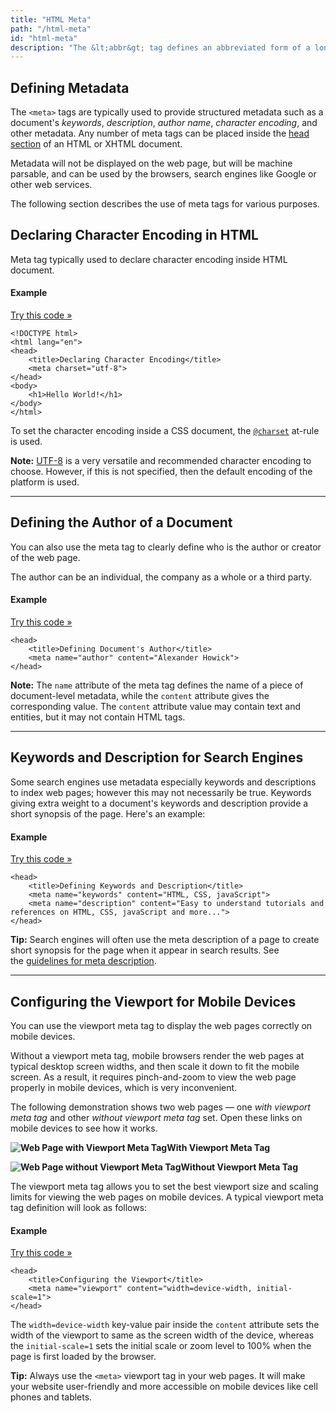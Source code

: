 ```yaml
---
title: "HTML Meta"
path: "/html-meta"
id: "html-meta"
description: "The &lt;abbr&gt; tag defines an abbreviated form of a longer word or phrase."
---
```


## Defining Metadata

The `<meta>` tags are typically used to provide structured metadata such as a document's *keywords*, *description*, *author name*, *character encoding*, and other metadata. Any number of meta tags can be placed inside the [head section](https://www.tutorialrepublic.com/html-tutorial/html-head.php) of an HTML or XHTML document.

Metadata will not be displayed on the web page, but will be machine parsable, and can be used by the browsers, search engines like Google or other web services.

The following section describes the use of meta tags for various purposes.

## Declaring Character Encoding in HTML

Meta tag typically used to declare character encoding inside HTML document.

#### Example

[Try this code »](https://www.tutorialrepublic.com/codelab.php?topic=html&file=meta-character-encoding "Try this code using online Editor")

    <!DOCTYPE html>
    <html lang="en">
    <head>
        <title>Declaring Character Encoding</title> 
        <meta charset="utf-8">
    </head>
    <body>
        <h1>Hello World!</h1>
    </body>
    </html>

To set the character encoding inside a CSS document, the [`@charset`](https://www.tutorialrepublic.com/css-reference/css-charset-rule.php) at-rule is used.

**Note:** [UTF-8](https://en.wikipedia.org/wiki/UTF-8) is a very versatile and recommended character encoding to choose. However, if this is not specified, then the default encoding of the platform is used.

* * *

## Defining the Author of a Document

You can also use the meta tag to clearly define who is the author or creator of the web page.

The author can be an individual, the company as a whole or a third party.

#### Example

[Try this code »](https://www.tutorialrepublic.com/codelab.php?topic=html&file=meta-author-name "Try this code using online Editor")

    <head>
        <title>Defining Document's Author</title>
        <meta name="author" content="Alexander Howick">
    </head>

**Note:** The `name` attribute of the meta tag defines the name of a piece of document-level metadata, while the `content` attribute gives the corresponding value. The `content` attribute value may contain text and entities, but it may not contain HTML tags.

* * *

## Keywords and Description for Search Engines

Some search engines use metadata especially keywords and descriptions to index web pages; however this may not necessarily be true. Keywords giving extra weight to a document's keywords and description provide a short synopsis of the page. Here's an example:

#### Example

[Try this code »](https://www.tutorialrepublic.com/codelab.php?topic=html&file=meta-keywords-and-description "Try this code using online Editor")

    <head>
        <title>Defining Keywords and Description</title>  
        <meta name="keywords" content="HTML, CSS, javaScript">
        <meta name="description" content="Easy to understand tutorials and references on HTML, CSS, javaScript and more..."> 
    </head>

**Tip:** Search engines will often use the meta description of a page to create short synopsis for the page when it appear in search results. See the [guidelines for meta description](https://www.tutorialrepublic.com/faq/what-is-the-maximum-length-of-title-and-meta-description-tag.php).

* * *

## Configuring the Viewport for Mobile Devices

You can use the viewport meta tag to display the web pages correctly on mobile devices.

Without a viewport meta tag, mobile browsers render the web pages at typical desktop screen widths, and then scale it down to fit the mobile screen. As a result, it requires pinch-and-zoom to view the web page properly in mobile devices, which is very inconvenient.

The following demonstration shows two web pages — one *with viewport meta tag* and other *without viewport meta tag* set. Open these links on mobile devices to see how it works.

**![Web Page with Viewport Meta Tag](https://www.tutorialrepublic.com/lib/images/with-viewport-meta-tag.png)With Viewport Meta Tag**

**![Web Page without Viewport Meta Tag](https://www.tutorialrepublic.com/lib/images/without-viewport-meta-tag.png)Without Viewport Meta Tag**

The viewport meta tag allows you to set the best viewport size and scaling limits for viewing the web pages on mobile devices. A typical viewport meta tag definition will look as follows:

#### Example

[Try this code »](https://www.tutorialrepublic.com/codelab.php?topic=html&file=meta-viewport-tag "Try this code using online Editor")

    <head>
        <title>Configuring the Viewport</title> 
        <meta name="viewport" content="width=device-width, initial-scale=1">
    </head>

The `width=device-width` key-value pair inside the `content` attribute sets the width of the viewport to same as the screen width of the device, whereas the `initial-scale=1` sets the initial scale or zoom level to 100% when the page is first loaded by the browser.

**Tip:** Always use the `<meta>` viewport tag in your web pages. It will make your website user-friendly and more accessible on mobile devices like cell phones and tablets.